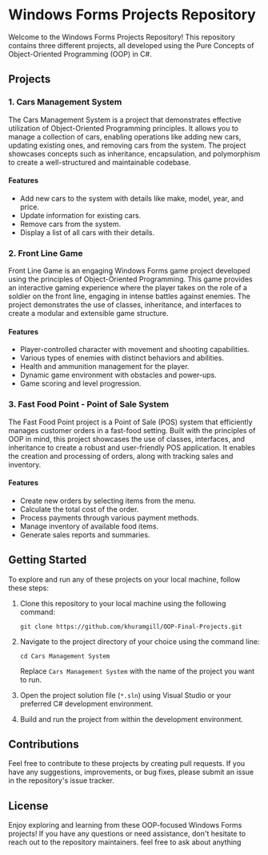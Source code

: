 # Windows Forms Projects Repository

Welcome to the Windows Forms Projects Repository! This repository contains three different projects, all developed using the Pure Concepts of Object-Oriented Programming (OOP) in C#. 

## Projects

### 1. Cars Management System

The Cars Management System is a project that demonstrates effective utilization of Object-Oriented Programming principles. It allows you to manage a collection of cars, enabling operations like adding new cars, updating existing ones, and removing cars from the system. The project showcases concepts such as inheritance, encapsulation, and polymorphism to create a well-structured and maintainable codebase.

#### Features

- Add new cars to the system with details like make, model, year, and price.
- Update information for existing cars.
- Remove cars from the system.
- Display a list of all cars with their details.

### 2. Front Line Game

Front Line Game is an engaging Windows Forms game project developed using the principles of Object-Oriented Programming. This game provides an interactive gaming experience where the player takes on the role of a soldier on the front line, engaging in intense battles against enemies. The project demonstrates the use of classes, inheritance, and interfaces to create a modular and extensible game structure.

#### Features

- Player-controlled character with movement and shooting capabilities.
- Various types of enemies with distinct behaviors and abilities.
- Health and ammunition management for the player.
- Dynamic game environment with obstacles and power-ups.
- Game scoring and level progression.

### 3. Fast Food Point - Point of Sale System

The Fast Food Point project is a Point of Sale (POS) system that efficiently manages customer orders in a fast-food setting. Built with the principles of OOP in mind, this project showcases the use of classes, interfaces, and inheritance to create a robust and user-friendly POS application. It enables the creation and processing of orders, along with tracking sales and inventory.

#### Features

- Create new orders by selecting items from the menu.
- Calculate the total cost of the order.
- Process payments through various payment methods.
- Manage inventory of available food items.
- Generate sales reports and summaries.

## Getting Started

To explore and run any of these projects on your local machine, follow these steps:

1. Clone this repository to your local machine using the following command:
   ```
   git clone https://github.com/khuramgill/OOP-Final-Projects.git
   ```

2. Navigate to the project directory of your choice using the command line:
   ```
   cd Cars Management System
   ```
   Replace `Cars Management System` with the name of the project you want to run.

3. Open the project solution file (`*.sln`) using Visual Studio or your preferred C# development environment.

4. Build and run the project from within the development environment.

## Contributions

Feel free to contribute to these projects by creating pull requests. If you have any suggestions, improvements, or bug fixes, please submit an issue in the repository's issue tracker.

## License

Enjoy exploring and learning from these OOP-focused Windows Forms projects! If you have any questions or need assistance, don't hesitate to reach out to the repository maintainers. feel free to ask about anything
